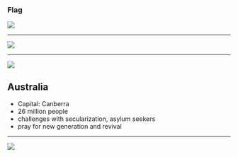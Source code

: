 ### Flag

![](https://upload.wikimedia.org/wikipedia/commons/8/88/Flag_of_Australia_%28converted%29.svg)

---

![](https://upload.wikimedia.org/wikipedia/commons/d/da/Australia_with_AAT_%28orthographic_projection%29.svg)

---

![](https://res.cloudinary.com/kiekies/image/upload/v1636305950/ccw/co0alzfupwb8hb1larvv.jpg)

## Australia

- Capital: Canberra
- 26 million people
- challenges with secularization, asylum seekers
- pray for new generation and revival

---

![](https://player.vimeo.com/video/39778892)
